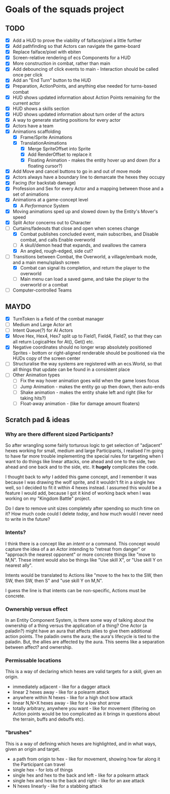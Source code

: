 # Goals of the squads project

## TODO

- [x] Add a HUD to prove the viability of faiface/pixel a little further
- [x] Add pathfinding so that Actors can navigate the game-board
- [x] Replace faiface/pixel with ebiten
- [x] Screen-relative rendering of ecs Components for a HUD
- [x] More construction in combat, rather than main
- [x] Add debouncing of click events to main - Interaction should be called once per click
- [x] Add an "End Turn" button to the HUD
- [x] Preparation, ActionPoints, and anything else needed for turns-based combat
- [x] HUD shows updated information about Action Points remaining for the current actor
- [x] HUD shows a skills section
- [x] HUD shows updated information about turn order of the actors
- [x] A way to generate starting positions for every actor
- [x] Actors have a team
- [x] Animations scaffolding
  - [x] Frame/Sprite Animations
  - [x] TranslationAnimations
    - [x] Merge SpriteOffset into Sprite
    - [x] Add RenderOffset to replace it
    - [x] Floating Animation - makes the entity hover up and down (for a floating cursor?)
- [x] Add Move and cancel buttons to go in and out of move mode
- [x] Actors always have a boundary line to demarcate the hexes they occupy
- [x] Facing (for backstab damage)
- [x] Profession and Sex for every Actor and a mapping between those and a set of animations
- [x] Animations at a game-concept level
  - [x] A _Performance_ System
- [x] Moving animations sped up and slowed down by the Entity's Mover's speed
- [x] Split Actor concerns out to Character
- [ ] Curtains/fadeouts that close and open when scenes change
  - [x] Combat publishes concluded event, main subscribes, and Disable combat, and calls Enable overworld
  - [ ] A skull/demon head that expands, and swallows the camera
  - [x] An angled, rough-edged, side cut?
- [ ] Transitions between Combat, the Overworld, a village/embark mode, and a main menu/splash screen
  - [x] Combat can signal its completion, and return the player to the overworld
  - [ ] Main menu can load a saved game, and take the player to the overworld or a combat
- [ ] Computer-controlled Teams

## MAYDO
- [x] TurnToken is a field of the combat manager
- [ ] Medium and Large Actor art
- [ ] Intent Queue(?) for AI Actors
- [x] Move Hex, Hex4, Hex7 split up to Field1, Field4, Field7, so that they can all return LogicalHex for At(), Get() etc.
- [x] Negative coordinates should no longer wrap absolutely positioned Sprites - bottom or right-aligned renderable should be positioned via the HUDs copy of the screen center
- [ ] Structuralise the way systems are registered with an ecs.World, so that all things that update can be found in a consistent place
- [ ] Other Animation types
  - [ ] Fix the way hover animation goes wild when the game loses focus
  - [ ] Jump Animation - makes the entity go up then down, then auto-ends
  - [ ] Shake animation - makes the entity shake left and right (like for taking hits?)
  - [ ] Float-away animation - (like for damage amount floaters)

## Scratch pad & ideas

### Why are there different sized Participants?

So after wrangling some fairly torturous logic to get selection of "adjacent" hexes working for small, medium and large Participants, I realised I'm going to have far more trouble implementing the special rules for targeting when I want to do things like linear attacks, one ahead and one to the side, two ahead and one back and to the side, etc. It **hugely** complicates the code.

I thought back to _why_ I added this game concept, and I remember it was because I was drawing the wolf sprite, and it wouldn't fit in a single hex well, so I decided to fit it within 4 hexes instead. I assumed this would be a feature I would add, because I got it kind of working back when I was working on my "Kingdom Battle" project.

Do I dare to remove unit sizes completely after spending so much time on it? How much code could I delete _today_, and how much would I never need to write in the future?

### Intents?

I think there is a concept like an _intent_ or a command. This concept would capture the idea of a an Actor intending to "retreat from danger" or "approach the nearest opponent" or more concrete things like "move to M,N". These intent would also be things like "Use skill X", or "Use skill Y on nearest ally".

Intents would be translated to Actions like "move to the hex to the SW, then SW, then SW, then S" and "use skill Y on M,N".

I guess the line is that intents can be non-specific, Actions must be concrete.

### Ownership versus effect

In an Entity Component System, is there some way of talking about the ownership of a thing versus the application of a thing? One Actor (a paladin?) might have an aura that affects allies to give them additional action points. The paladin owns the aura; the aura's lifecycle is tied to the paladin. But, the allies are affected by the aura. This seems like a separation between affect? and ownership.

### Permissable locations

This is a way of declaring which hexes are valid targets for a skill, given an origin.

- immediately adjacent - like for a dagger attack
- linear 2 hexes away - like for a polearm attack
- anywhere within N hexes - like for a high shot bow attack
- linear N,N+X hexes away - like for a low shot arrow
- totally arbitrary, anywhere you want - like for movement (filtering on Action points would be too complicated as it brings in questions about the terrain, buffs and debuffs etc).

### "brushes"

This is a way of defining which hexes are highlighted, and in what ways, given an origin and target.

- a path from origin to hex - like for movement, showing how far along it the Participant can travel
- single hex - for lots of things
- single hex and hex to the back and left - like for a polearm attack
- single hex and hex to the back and right - like for an axe attack
- N hexes linearly - like for a stabbing attack
